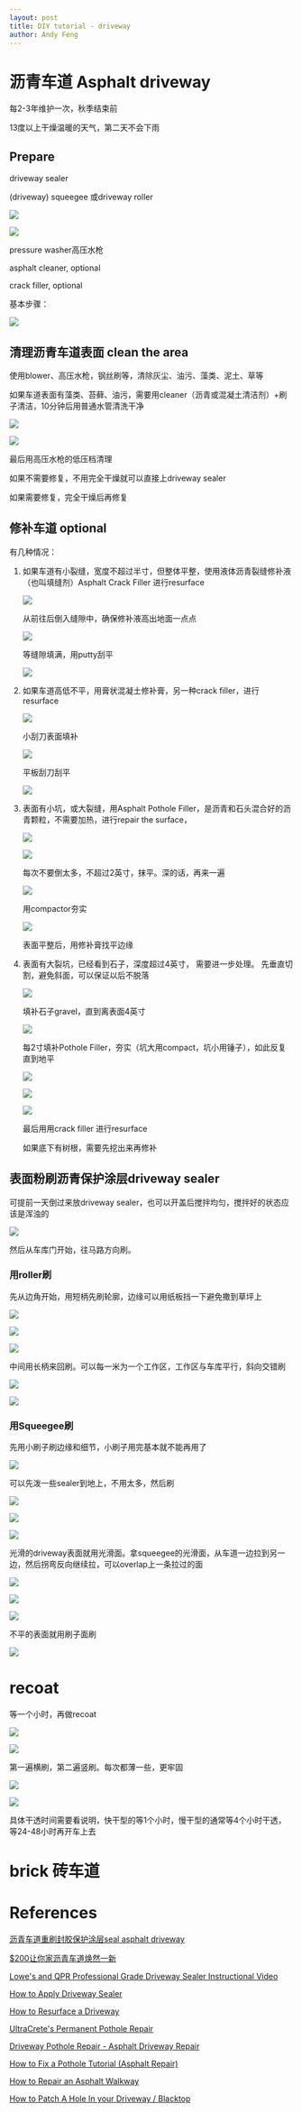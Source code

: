```yaml
---
layout: post
title: DIY tutorial - driveway
author: Andy Feng
---
```


# 沥青车道 Asphalt driveway
每2-3年维护一次，秋季结束前

13度以上干燥温暖的天气，第二天不会下雨

## Prepare
driveway sealer

(driveway) squeegee 或driveway roller

![](/images/posts/20210725-19.jpg)

![](/images/posts/20210725-30.jpg)

pressure washer高压水枪

asphalt cleaner, optional

crack filler, optional

基本步骤：

![](/images/posts/20210725-31.jpg)

## 清理沥青车道表面 clean the area
使用blower、高压水枪，钢丝刷等，清除灰尘、油污、藻类、泥土、草等

如果车道表面有藻类、苔藓、油污，需要用cleaner（沥青或混凝土清洁剂）+刷子清洁，10分钟后用普通水管清洗干净

![](/images/posts/20210725-1.jpg)

![](/images/posts/20210725-2.png)

最后用高压水枪的低压档清理

如果不需要修复，不用完全干燥就可以直接上driveway sealer

如果需要修复，完全干燥后再修复

## 修补车道 optional
有几种情况：

1. 如果车道有小裂缝，宽度不超过半寸，但整体平整，使用液体沥青裂缝修补液（也叫填缝剂）Asphalt Crack Filler 进行resurface 

	![](/images/posts/20210725-5.jpg)

	从前往后倒入缝隙中，确保修补液高出地面一点点

	![](/images/posts/20210725-3.jpg)
	
	等缝隙填满，用putty刮平
	
	![](/images/posts/20210725-4.jpg)

1. 如果车道高低不平，用膏状混凝土修补膏，另一种crack filler，进行resurface

	![](/images/posts/20210725-9.jpg)

	小刮刀表面填补

	![](/images/posts/20210725-7.jpg)

	平板刮刀刮平

	![](/images/posts/20210725-8.jpg)

1. 表面有小坑，或大裂缝，用Asphalt Pothole Filler，是沥青和石头混合好的沥青颗粒，不需要加热，进行repair the surface，

	![](/images/posts/20210725-28.jpg)

	![](/images/posts/20210725-6.jpg)

	每次不要倒太多，不超过2英寸，抹平。深的话，再来一遍

	![](/images/posts/20210725-11.jpg)

	用compactor夯实

	![](/images/posts/20210725-10.jpg)

	表面平整后，用修补膏找平边缘

1. 表面有大裂坑，已经看到石子，深度超过4英寸， 需要进一步处理。
	先垂直切割，避免斜面，可以保证以后不脱落

	![](/images/posts/20210725-18.jpg)

	填补石子gravel，直到离表面4英寸

	![](/images/posts/20210725-14.jpg)

	每2寸填补Pothole Filler，夯实（坑大用compact，坑小用锤子），如此反复直到地平

	![](/images/posts/20210725-15.jpg)

	![](/images/posts/20210725-16.jpg)

	![](/images/posts/20210725-17.jpg)

	最后用用crack filler 进行resurface

	如果底下有树根，需要先挖出来再修补

## 表面粉刷沥青保护涂层driveway sealer
可提前一天倒过来放driveway sealer，也可以开盖后搅拌均匀，搅拌好的状态应该是浑浊的

![](/images/posts/20210725-29.jpg)

然后从车库门开始，往马路方向刷。

### 用roller刷
先从边角开始，用短柄先刷轮廓，边缘可以用纸板挡一下避免撒到草坪上

![](/images/posts/20210725-32.jpg)

![](/images/posts/20210725-33.jpg)

![](/images/posts/20210725-34.jpg)

中间用长柄来回刷。可以每一米为一个工作区，工作区与车库平行，斜向交错刷

![](/images/posts/20210725-37.jpg)

![](/images/posts/20210725-36.jpg)

### 用Squeegee刷
先用小刷子刷边缘和细节，小刷子用完基本就不能再用了

![](/images/posts/20210725-20.jpg)

可以先泼一些sealer到地上，不用太多，然后刷

![](/images/posts/20210725-21.jpg)

![](/images/posts/20210725-27.jpg)

![](/images/posts/20210725-22.jpg)

光滑的driveway表面就用光滑面。拿squeegee的光滑面，从车道一边拉到另一边，然后拐弯反向继续拉，可以overlap上一条拉过的面

![](/images/posts/20210725-25.jpg)

![](/images/posts/20210725-26.jpg)

![](/images/posts/20210725-24.jpg)

不平的表面就用刷子面刷

![](/images/posts/20210725-23.jpg)

# recoat
等一个小时，再做recoat

![](/images/posts/20210725-38.jpg)

![](/images/posts/20210725-39.jpg)

第一遍横刷，第二遍竖刷。每次都薄一些，更牢固

![](/images/posts/20210725-12.jpg)

![](/images/posts/20210725-13.jpg)

具体干透时间需要看说明，快干型的等1个小时，慢干型的通常等4个小时干透，等24-48小时再开车上去

# brick 砖车道
# References
[沥青车道重刷封胶保护涂层seal asphalt driveway](https://www.youtube.com/watch?v=dworyuF9sic)

[$200让你家沥青车道焕然一新](https://www.youtube.com/watch?v=smbxstHa9-s&t=118s)

[Lowe's and QPR Professional Grade Driveway Sealer Instructional Video](https://www.youtube.com/watch?v=iBdHJ7KoHV4&t=2s)

[How to Apply Driveway Sealer](https://www.youtube.com/watch?v=y7lvoN42Tnc&list=PLK7lbOY2cECnwr_exnfjWeb67T0VTP3YU&index=7&t=60s)

[How to Resurface a Driveway](https://www.youtube.com/watch?v=4n6G5QQL-tk)

[UltraCrete's Permanent Pothole Repair](https://www.youtube.com/watch?v=WjUqgeqZD3Q&t=1s)

[Driveway Pothole Repair - Asphalt Driveway Repair](https://www.youtube.com/watch?v=WlLfAHOyrcQ&t=24s)

[How to Fix a Pothole Tutorial (Asphalt Repair)](https://www.youtube.com/watch?v=xRMAYgExfag)

[How to Repair an Asphalt Walkway](https://www.youtube.com/watch?v=k4q88akawPM&t=3s)

[How to Patch A Hole In your Driveway / Blacktop](https://www.youtube.com/watch?v=aHwo36Z08Z0&t=267s)



